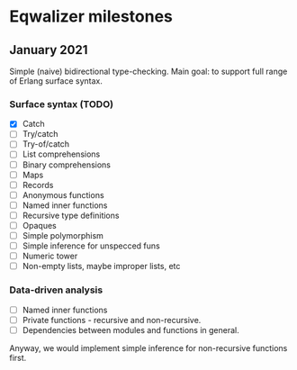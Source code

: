 # Eqwalizer milestones

## January 2021

Simple (naive) bidirectional type-checking. Main goal: to support full range of
Erlang surface syntax.

### Surface syntax (TODO)

- [x] Catch
- [ ] Try/catch
- [ ] Try-of/catch
- [ ] List comprehensions
- [ ] Binary comprehensions
- [ ] Maps
- [ ] Records
- [ ] Anonymous functions
- [ ] Named inner functions
- [ ] Recursive type definitions
- [ ] Opaques
- [ ] Simple polymorphism
- [ ] Simple inference for unspecced funs
- [ ] Numeric tower
- [ ] Non-empty lists, maybe improper lists, etc

### Data-driven analysis

- [ ] Named inner functions
- [ ] Private functions - recursive and non-recursive.
- [ ] Dependencies between modules and functions in general.

Anyway, we would implement simple inference for non-recursive functions first.
